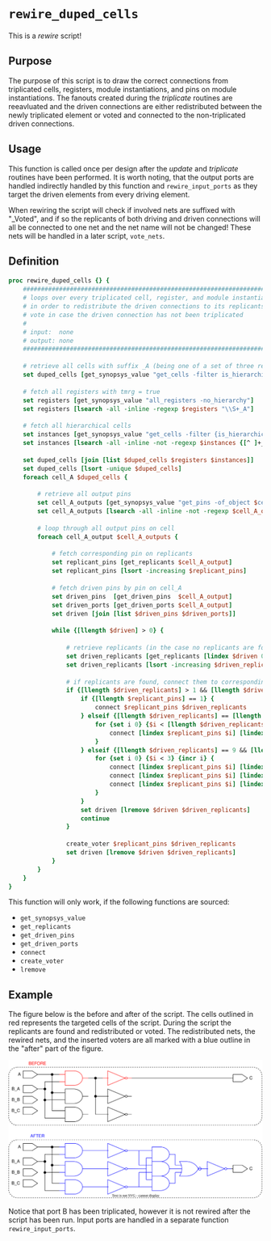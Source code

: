 [rewire_duped_cells_figure]: ../figures/rewire_scripts/rewire_duped_cells.drawio.svg

# ```rewire_duped_cells```

This is a *rewire* script!

## Purpose

The purpose of this script is to draw the correct connections from triplicated cells, registers, module instantiations, and pins on module instantiations. The fanouts created during the *triplicate* routines are reeavluated and the driven connections are either redistributed between the newly triplicated element or voted and connected to the non-triplicated driven connections.

## Usage

This function is called once per design after the *update* and *triplicate* routines have been performed.  It is worth noting, that the output ports are handled indirectly handled by this function and ```rewire_input_ports``` as they target the driven elements from every driving element.

When rewiring the script will check if involved nets are suffixed with "_Voted", and if so the replicants of both driving and driven connections will all be connected to one net and the net name will not be changed! These nets will be handled in a later script, ```vote_nets```.

## Definition

```tcl
proc rewire_duped_cells {} {
    ###########################################################################
    # loops over every triplicated cell, register, and module instantiation
    # in order to redistribute the driven connections to its replicants, or
    # vote in case the driven connection has not been triplicated
    #
    # input:  none
    # output: none
    ###########################################################################

    # retrieve all cells with suffix _A (being one of a set of three replicants)
    set duped_cells [get_synopsys_value "get_cells -filter is_hierarchical==false -quiet *_A"]

    # fetch all registers with tmrg = true
    set registers [get_synopsys_value "all_registers -no_hierarchy"]
    set registers [lsearch -all -inline -regexp $registers "\\S+_A"]

    # fetch all hierarchical cells
    set instances [get_synopsys_value "get_cells -filter {is_hierarchical==true}"]
    set instances [lsearch -all -inline -not -regexp $instances {[^ ]+_[BC](?=\s|$)}] 

    set duped_cells [join [list $duped_cells $registers $instances]]
    set duped_cells [lsort -unique $duped_cells]
    foreach cell_A $duped_cells {

        # retrieve all output pins
        set cell_A_outputs [get_synopsys_value "get_pins -of_object $cell_A -filter pin_direction==out"]
        set cell_A_outputs [lsearch -all -inline -not -regexp $cell_A_outputs {[^ ]+_[BC](?=\s|$)}] 
        
        # loop through all output pins on cell 
        foreach cell_A_output $cell_A_outputs {

            # fetch corresponding pin on replicants
            set replicant_pins [get_replicants $cell_A_output]
            set replicant_pins [lsort -increasing $replicant_pins]

            # fetch driven pins by pin on cell_A
            set driven_pins  [get_driven_pins  $cell_A_output]
            set driven_ports [get_driven_ports $cell_A_output]
            set driven [join [list $driven_pins $driven_ports]]

            while {[llength $driven] > 0} {

                # retrieve replicants (in the case no replicants are found the function returns the input!)
                set driven_replicants [get_replicants [lindex $driven 0]]
                set driven_replicants [lsort -increasing $driven_replicants]

                # if replicants are found, connect them to correspondingly
                if {[llength $driven_replicants] > 1 && [llength $driven_replicants] >= [llength $replicant_pins]} {
                    if {[llength $replicant_pins] == 1} {
                        connect $replicant_pins $driven_replicants
                    } elseif {[llength $driven_replicants] == [llength $replicant_pins]} {
                        for {set i 0} {$i < [llength $driven_replicants]} {incr i} {
                            connect [lindex $replicant_pins $i] [lindex $driven_replicants $i]
                        }
                    } elseif {[llength $driven_replicants] == 9 && [llength $replicant_pins] == 3} {
                        for {set i 0} {$i < 3} {incr i} {
                            connect [lindex $replicant_pins $i] [lindex $driven_replicants $i]
                            connect [lindex $replicant_pins $i] [lindex $driven_replicants [expr $i + 3]]
                            connect [lindex $replicant_pins $i] [lindex $driven_replicants [expr $i + 6]]
                        }
                    } 
                    set driven [lremove $driven $driven_replicants]
                    continue
                }

                create_voter $replicant_pins $driven_replicants
                set driven [lremove $driven $driven_replicants]
            }
        }
    }
}
```

This function will only work, if the following functions are sourced:

* ```get_synopsys_value```
* ```get_replicants```
* ```get_driven_pins```
* ```get_driven_ports```
* ```connect```
* ```create_voter```
* ```lremove```

## Example

The figure below is the before and after of the script. The cells outlined in red represents the targeted cells of the script. During the script the replicants are found and redistributed or voted. The redistributed nets, the rewired nets, and the inserted voters are all marked with a blue outline in the "after" part of the figure.

![Small example of the rewire script, which affect the cells, registers, and module instantiations][rewire_duped_cells_figure]

Notice that port B has been triplicated, however it is not rewired after the script has been run. Input ports are handled in a separate function ```rewire_input_ports```.
